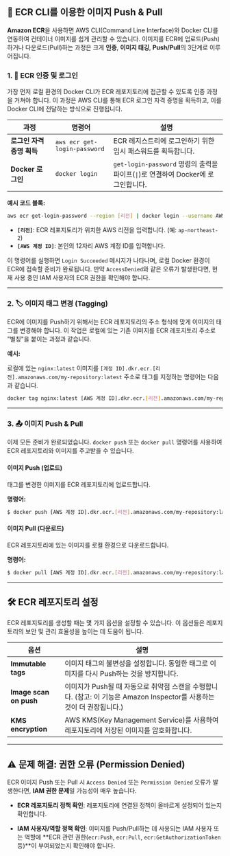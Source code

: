 
## 🚀 ECR CLI를 이용한 이미지 Push & Pull

**Amazon ECR**을 사용하면 AWS CLI(Command Line Interface)와 Docker CLI를 연동하여 컨테이너 이미지를 쉽게 관리할 수 있습니다. 이미지를 ECR에 업로드(Push)하거나 다운로드(Pull)하는 과정은 크게 **인증**, **이미지 태깅**, **Push/Pull**의 3단계로 이루어집니다.

### 1. 🔑 ECR 인증 및 로그인

가장 먼저 로컬 환경의 Docker CLI가 ECR 레포지토리에 접근할 수 있도록 인증 과정을 거쳐야 합니다. 이 과정은 AWS CLI를 통해 ECR 로그인 자격 증명을 획득하고, 이를 Docker CLI에 전달하는 방식으로 진행됩니다.

|과정|명령어|설명|
|---|---|---|
|**로그인 자격 증명 획득**|`aws ecr get-login-password`|ECR 레지스트리에 로그인하기 위한 임시 패스워드를 획득합니다.|
|**Docker 로그인**|`docker login`|`get-login-password` 명령의 출력을 파이프(`\|`)로 연결하여 Docker에 로그인합니다.|

**예시 코드 블록:**

```Bash
aws ecr get-login-password --region [리전] | docker login --username AWS --password-stdin [AWS 계정 ID].dkr.ecr.[리전].amazonaws.com
```

- **`[리전]`**: ECR 레포지토리가 위치한 AWS 리전을 입력합니다. (예: `ap-northeast-2`)
- **`[AWS 계정 ID]`**: 본인의 12자리 AWS 계정 ID를 입력합니다.

이 명령어를 실행하면 `Login Succeeded` 메시지가 나타나며, 로컬 Docker 환경이 ECR에 접속할 준비가 완료됩니다. 만약 `AccessDenied`와 같은 오류가 발생한다면, 현재 사용 중인 IAM 사용자의 ECR 권한을 확인해야 합니다.

---

### 2. 🏷️ 이미지 태그 변경 (Tagging)

ECR에 이미지를 Push하기 위해서는 ECR 레포지토리의 주소 형식에 맞게 이미지의 태그를 변경해야 합니다. 이 작업은 로컬에 있는 기존 이미지를 ECR 레포지토리 주소로 "별칭"을 붙이는 과정과 같습니다.

**예시:**

로컬에 있는 `nginx:latest` 이미지를 `[계정 ID].dkr.ecr.[리전].amazonaws.com/my-repository:latest` 주소로 태그를 지정하는 명령어는 다음과 같습니다.

```Bash
docker tag nginx:latest [AWS 계정 ID].dkr.ecr.[리전].amazonaws.com/my-repository:latest
```

---

### 3. 📤 이미지 Push & Pull

이제 모든 준비가 완료되었습니다. `docker push` 또는 `docker pull` 명령어를 사용하여 ECR 레포지토리와 이미지를 주고받을 수 있습니다.

#### **이미지 Push (업로드)**

태그를 변경한 이미지를 ECR 레포지토리에 업로드합니다.

**명령어:**

```Bash
$ docker push [AWS 계정 ID].dkr.ecr.[리전].amazonaws.com/my-repository:latest
```

#### **이미지 Pull (다운로드)**

ECR 레포지토리에 있는 이미지를 로컬 환경으로 다운로드합니다.

**명령어:**

```Bash
$ docker pull [AWS 계정 ID].dkr.ecr.[리전].amazonaws.com/my-repository:latest
```

---

## 🛠️ ECR 레포지토리 설정

ECR 레포지토리를 생성할 때는 몇 가지 옵션을 설정할 수 있습니다. 이 옵션들은 레포지토리의 보안 및 관리 효율성을 높이는 데 도움이 됩니다.

|옵션|설명|
|---|---|
|**Immutable tags**|이미지 태그의 불변성을 설정합니다. 동일한 태그로 이미지를 다시 Push하는 것을 방지합니다.|
|**Image scan on push**|이미지가 Push될 때 자동으로 취약점 스캔을 수행합니다. (참고: 이 기능은 Amazon Inspector를 사용하는 것이 더 권장됩니다.)|
|**KMS encryption**|AWS KMS(Key Management Service)를 사용하여 레포지토리에 저장된 이미지를 암호화합니다.|

---

## ⚠️ 문제 해결: 권한 오류 (Permission Denied)

ECR 이미지 Push 또는 Pull 시 `Access Denied` 또는 `Permission Denied` 오류가 발생한다면, **IAM 권한 문제**일 가능성이 매우 높습니다.

- **ECR 레포지토리 정책 확인**: 레포지토리에 연결된 정책이 올바르게 설정되어 있는지 확인합니다.
    
- **IAM 사용자/역할 정책 확인**: 이미지를 Push/Pull하는 데 사용되는 IAM 사용자 또는 역할에 **ECR 관련 권한(`ecr:Push`, `ecr:Pull`, `ecr:GetAuthorizationToken` 등)**이 부여되었는지 확인해야 합니다.
